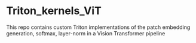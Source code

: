 # Triton_kernels_ViT
This repo contains custom Triton implementations of the patch embedding generation, softmax, layer-norm in a Vision Transformer pipeline 

